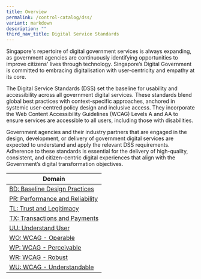 ```yaml
---
title: Overview
permalink: /control-catalog/dss/
variant: markdown
description: ""
third_nav_title: Digital Service Standards
---
```

Singapore's repertoire of digital government services is always expanding, as government agencies are continuously identifying opportunities to improve citizens' lives through technology. Singapore’s Digital Government is committed to embracing digitalisation with user-centricity and empathy at its core.

The Digital Service Standards (DSS) set the baseline for usability and accessibility across all government digital services. These standards blend global best practices with context-specific approaches, anchored in systemic user-centred policy design and inclusive access. They incorporate the Web Content Accessibility Guidelines (WCAG) Levels A and AA to ensure services are accessible to all users, including those with disabilities.

Government agencies and their industry partners that are engaged in the design, development, or delivery of government digital services are expected to understand and apply the relevant DSS requirements. Adherence to these standards is essential for the delivery of high-quality, consistent, and citizen-centric digital experiences that align with the Government’s digital transformation objectives.

| Domain                                                                        |
| ------------------------------------------------------------------------------|
| [BD: Baseline Design Practices](/control-catalog/bd/)                         |
| [PR: Performance and Reliability](/control-catalog/pr/)       				|  
| [TL: Trust and Legitimacy](/control-catalog/tl/)								|
| [TX: Transactions and Payments](/control-catalog/tx/)                         |
| [UU: Understand User](/control-catalog/uu/)                                   |
| [WO: WCAG - Operable](/control-catalog/wo/)                                   |
| [WP: WCAG - Perceivable](/control-catalog/wp/)                                |
| [WR: WCAG - Robust](/control-catalog/wr/)                           			|
| [WU: WCAG - Understandable](/control-catalog/wu/)                             |